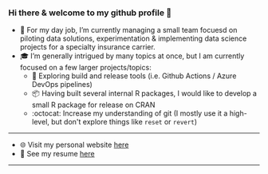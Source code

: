 ### Hi there & welcome to my github profile 👋


- :briefcase: For my day job, I’m currently managing a small team focuesd on piloting data solutions, experimentation & implementing data science projects for a specialty insurance carrier. 
- :mortar_board: I’m generally intrigued by many topics at once, but I am currently focused on a few larger projects/topics:
  - :rocket: Exploring build and release tools (i.e. Github Actions / Azure DevOps pipelines)
  - :package: Having built several internal R packages, I would like to develop a small R package for release on CRAN
  - :octocat: Increase my understanding of git (I mostly use it a high-level, but don't explore things like `reset` or `revert`)

-------

- :globe_with_meridians: Visit my personal website [here](https://www.mattleary.com)
- :memo: See my resume [here](https://mleary.github.io/resume/)


------
<!--
[![mleary's GitHub stats](https://github-readme-stats.vercel.app/api?username=mleary)](https://github.com/mleary/github-readme-stats)
test
-->

<!--
**mleary/mleary** is a ✨ _special_ ✨ repository because its `README.md` (this file) appears on your GitHub profile.

Here are some ideas to get you started:

- 🔭 I’m currently working on ...
- 🌱 I’m currently learning ...
- 👯 I’m looking to collaborate on ...
- 🤔 I’m looking for help with ...
- 💬 Ask me about ...
- 📫 How to reach me: ...
- 😄 Pronouns: ...
- ⚡ Fun fact: ...
-->
